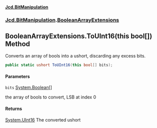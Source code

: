 #### [Jcd.BitManipulation](index.md 'index')
### [Jcd.BitManipulation](Jcd.BitManipulation.md 'Jcd.BitManipulation').[BooleanArrayExtensions](Jcd.BitManipulation.BooleanArrayExtensions.md 'Jcd.BitManipulation.BooleanArrayExtensions')

## BooleanArrayExtensions.ToUInt16(this bool[]) Method

Converts an array of bools into a ushort, discarding any excess bits.

```csharp
public static ushort ToUInt16(this bool[] bits);
```
#### Parameters

<a name='Jcd.BitManipulation.BooleanArrayExtensions.ToUInt16(thisbool[]).bits'></a>

`bits` [System.Boolean](https://docs.microsoft.com/en-us/dotnet/api/System.Boolean 'System.Boolean')[[]](https://docs.microsoft.com/en-us/dotnet/api/System.Array 'System.Array')

the array of bools to convert, LSB at index 0

#### Returns

[System.UInt16](https://docs.microsoft.com/en-us/dotnet/api/System.UInt16 'System.UInt16')
The converted ushort